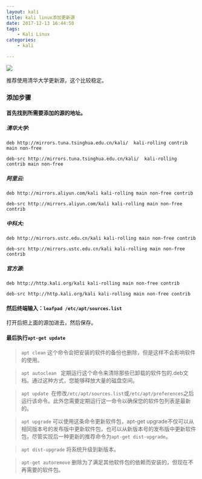 ```yaml
---
layout: kali
title: kali linux添加更新源
date: 2017-12-13 16:44:58
tags:
	- Kali Linux
categories: 
	- kali

---
```





![](https://ws1.sinaimg.cn/large/006Y6f53gy1fnluhk27zwj30hv0de422.jpg)

<!--more-->

推荐使用清华大学更新源，这个比较稳定。


### 添加步骤

#### 首先找到所需要添加的源的地址。

##### 清华大学:
    deb http://mirrors.tuna.tsinghua.edu.cn/kali/  kali-rolling contrib main non-free

	deb-src http://mirrors.tuna.tsinghua.edu.cn/kali/  kali-rolling contrib main non-free

##### 阿里云:

    deb http://mirrors.aliyun.com/kali kali-rolling main non-free contrib

    deb-src http://mirrors.aliyun.com/kali kali-rolling main non-free contrib

##### 中科大:

    deb http://mirrors.ustc.edu.cn/kali kali-rolling main non-free contrib

    deb-src http://mirrors.ustc.edu.cn/kali kali-rolling main non-free contrib

##### 官方源:


    deb http://http.kali.org/kali kali-rolling main non-free contrib

    deb-src http://http.kali.org/kali kali-rolling main non-free contrib



#### 然后终端输入：`leafpad /etc/apt/sources.list`

打开后把上面的源加进去，然后保存。


#### 最后执行`apt-get update`

>`apt clean`  这个命令会把安装的软件的备份也删除，但是这样不会影响软件的使用。

> `apt autoclean `   定期运行这个命令来清除那些已卸载的软件包的.deb文档。通过这种方式，您能够释放大量的磁盘空间。

> `apt update `在修改`/etc/apt/sources.list`或`/etc/apt/preferences`之后运行该命令。此外您需要定期运行这一命令以确保您的软件包列表是最新的。

> `apt upgrade` 可以使用这条命令更新软件包，apt-get upgrade不仅可以从相同版本号的发布版中更新软件包，也可以从新版本号的发布版中更新软件包，尽管实现后一种更新的推荐命令为`apt-get dist-upgrade`。
>

> `apt dist-upgrade` 将系统升级到新版本。


> `apt-get autoremove`   删除为了满足其他软件包的依赖而安装的，但现在不再需要的软件包。









